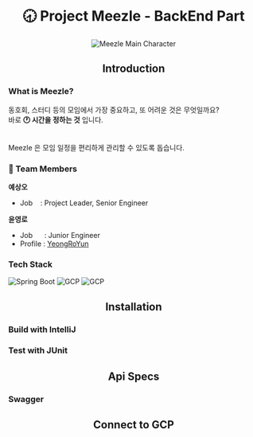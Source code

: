 <h1 align=center> 🕣 Project Meezle - BackEnd Part </h1>
<div align=center><img src="https://user-images.githubusercontent.com/58219267/211004342-14ec320d-c634-4818-80e3-2ae310f0c162.png" alt="Meezle Main Character"/> </div>
<h2 align=center> Introduction </h2>

<h3 align=left> What is Meezle? </h3>
<p align=left>
동호회, 스터디 등의 모임에서 가장 중요하고, 또 어려운 것은 무엇일까요? <br />
바로 <strong>🕐 시간을 정하는 것</strong> 입니다. <br /> <br />

Meezle 은 모임 일정을 편리하게 관리할 수 있도록 돕습니다. <br />
</p>

<h3 align=left> 👬 Team Members </h3>
<p align=left>
<strong>예상오</strong> <br />
<ul>
  <li> Job &nbsp;&nbsp; : Project Leader, Senior Engineer </li>
</ul>
<strong>윤영로</strong> <br />
<ul>
  <li> Job &nbsp;&nbsp;&nbsp;&nbsp; : Junior Engineer </li>
  <li> Profile : <a href=https://github.com/YeongRoYun> YeongRoYun </a> </li>
</ul>
</p>

<h3 align=left> Tech Stack </h3>
<p>
<img src="https://img.shields.io/badge/-spring%20boot-red?style=flat&logo=Spring Boot&logoColor=#6DB33F" alt="Spring Boot"/>
<img src="https://img.shields.io/badge/-intelliJ-violet?style=flat&logo=IntelliJ IDEA&logoColor=#000000" alt="GCP" />
<img src="https://img.shields.io/badge/-gcp-blue?style=flat&logo=Google Cloud&logoColor=#4285F4" alt="GCP" />
</p>

<h2 align=center> Installation </h2>
<h3 align=left> Build with IntelliJ </h3>
<p>
</p>

<h3 align=left> Test with JUnit </h3>
<p>
</p>

<h2 align=center> Api Specs </h2>
<h3 align=left> Swagger </h3>
<p>
</p>

<h2 align=center> Connect to GCP </h2>

